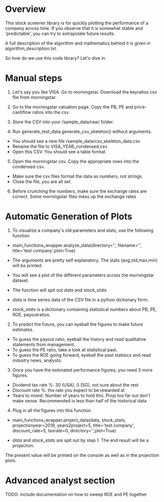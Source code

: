 # Overview

This stock screener library is for quickly plotting the performance of a company across time.
If you observe that it is somewhat stable and 'predictable', you can try to extrapolate future results.

A full description of the algorithm and mathematics behind it is given in algorithm_description.txt.

So how do we use this code library? Let's dive in.

# Manual steps

1. Let's say you like VISA. Go to morningstar. Download the keyratios csv file from morningstar.

2. Go to the morningstar valuation page. Copy the PB, PE and price-cashflow ratios into the csv.

3. Store the CSV into your /sample_data/raw/ folder.

4. Run generate_test_data.generate_csv_skeleton() without arguments.
- You should see a new file /sample_data/csv_skeleton_data.csv
- Rename the file to VISA_YEAR_condensed.csv
- Open this CSV. You should see a table format.
    
5. Open the morningstar csv. Copy the appropriate rows into the condensed csv.
- Make sure the csv files format the data as numbers, not strings.
- Close the file, you are all set.
    
6. Before crunching the numbers, make sure the exchange rates are correct. Some morningstar files mess up the exchange rates

# Automatic Generation of Plots
1. To visualize a company's old parameters and stats, use the following function
- main_functions_wrapper.analyze_data(directory='', filename='', title='test company',plot=True)
    
- The arguments are pretty self explanatory. The stats (avg,std,max,min) will be printed.
- You will see a plot of the different parameters across the morningstar dataset.
- The function will spit out *data* and *stock_stats*
- *data* is time series data of the CSV file in a python dictionary form.
- *stock_stats* is a dictionary containing statistical numbers about PB, PE, ROE, payoutratios.
    
2. To predict the future, you can eyeball the figures to make future estimates.
- To guess the payout ratio, eyeball the history and read qualitative statements from management.
- To guess the PE ratio, take a look at statistical past.
- To guess the ROE going forward, eyeball the past statisics and read industry news, analysts.

3. Once you have the estimated performance figures, you need 3 more figures. 
- Dividend tax rate %: 30 (USA), 0 (SG), not sure about the rest
- Discount rate %: the rate you expect to be rewarded at
- Years to invest: Number of years to hold this. Projs too far out don't make sense. Recommended is less than half of the historical data


4. Plug in all the figures into this function

- main_functions_wrapper.project_data(data, stock_stats, 
                                        projectionyear=2019, 
                                        years2project=5, 
                                        title='test company',
                                        discount_rate=5,
                                        taxrate=0,
                                        directory='',plot=True)
                                        
- *data* and *stock_stats* are spit out by step 1. The end result will be a projection.
    
The present value will be printed on the console as well as in the projection plots.
    
# Advanced analyst section
TODO: include documentation on how to sweep ROE and PE together
